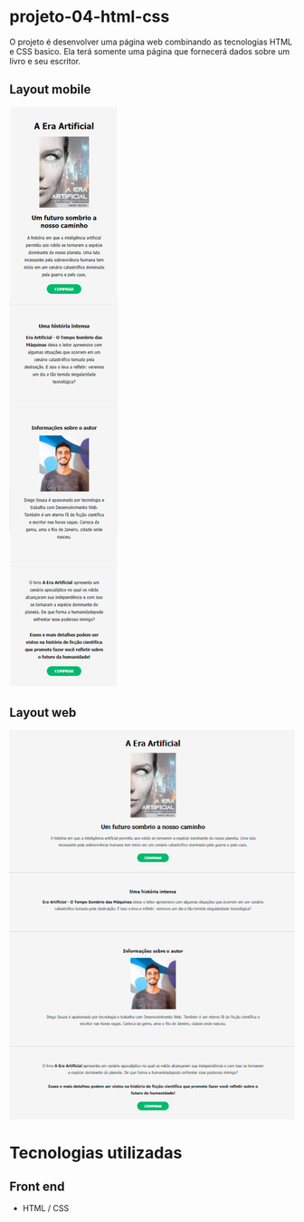 # projeto-04-html-css

O projeto é desenvolver uma página web combinando as tecnologias HTML e CSS basico. Ela terá somente uma página que fornecerá dados sobre um livro e seu escritor.

## Layout mobile
![Mobile 1](https://github.com/dev-jefferson-lopes/projeto-04-html-css/blob/main/assets/img/responsivo.png)


## Layout web
![Web 1](https://github.com/dev-jefferson-lopes/projeto-04-html-css/blob/main/assets/img/pagina.png)

# Tecnologias utilizadas
## Front end
- HTML / CSS 
